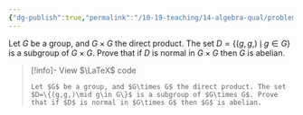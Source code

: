 ```yaml
---
{"dg-publish":true,"permalink":"/10-19-teaching/14-algebra-qual/problem-bank/group-theory/a-condition-for-a-group-to-be-abelian/","tags":["group_theory"],"updated":"2025-03-14T15:22:24-07:00"}
---
```


Let $G$ be a group, and $G\times G$ the direct product. The set $D=\{(g,g,)\,\mid \, g\in G\}$ is a subgroup of $G\times G$. Prove that if $D$ is normal in $G\times G$ then $G$ is abelian.

> [!info]- View $\LaTeX$ code
> ```
> Let $G$ be a group, and $G\times G$ the direct product. The set $D=\{(g,g,)\mid g\in G\}$ is a subgroup of $G\times G$. Prove that if $D$ is normal in $G\times G$ then $G$ is abelian.
>```